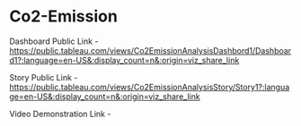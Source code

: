 # Co2-Emission


Dashboard Public Link - https://public.tableau.com/views/Co2EmissionAnalysisDashbord1/Dashboard1?:language=en-US&:display_count=n&:origin=viz_share_link

Story Public Link - https://public.tableau.com/views/Co2EmissionAnalysisStory/Story1?:language=en-US&:display_count=n&:origin=viz_share_link

Video Demonstration Link -
